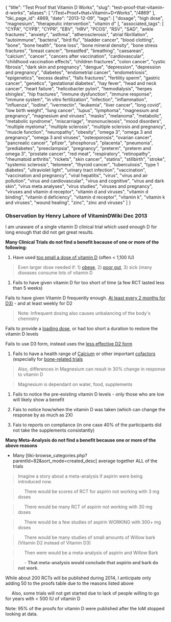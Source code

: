 {
    "title": "Test Proof that Vitamin D Works",
    "slug": "test-proof-that-vitamin-d-works",
    "aliases": [
        "/Test+Proof+that+Vitamin+D+Works",
        "/4869"
    ],
    "tiki_page_id": 4869,
    "date": "2013-12-09",
    "tags": [
        "dosage",
        "high dose",
        "magnesium",
        "therapeutic intervention",
        "vitamin d"
    ],
    "associated_tags": [
        "CYPA",
        "CYPB",
        "CYPR",
        "EBV",
        "HRV",
        "PCOS",
        "RSV",
        "SAD",
        "ankle fractures",
        "anxiety",
        "asthma",
        "atherosclerosis",
        "atrial fibrillation",
        "autoimmune",
        "bacteria",
        "bird flu",
        "bladder cancer",
        "blood clotting",
        "bone",
        "bone health",
        "bone loss",
        "bone mineral density",
        "bone stress fractures",
        "breast cancer",
        "breastfed",
        "breathing",
        "caesarean",
        "calcium",
        "cancer",
        "cancers after vaccination",
        "cardiovascular",
        "childhood vaccination effects",
        "children fractures",
        "colon cancer",
        "cystic fibrosis",
        "dark skin and pregnancy",
        "dengue",
        "depression",
        "depression and pregnancy",
        "diabetes",
        "endometrial cancer",
        "endometriosis",
        "epigenetics",
        "excess deaths",
        "falls fractures",
        "fertility sperm",
        "gastric cancer",
        "genetics",
        "gestational diabetes",
        "hay fever",
        "head and neck cancer",
        "heart failure",
        "helicobacter pylori",
        "hemodialysis",
        "herpes shingles",
        "hip fractures",
        "immune dysfunction",
        "immune response",
        "immune system",
        "in vitro fertilization",
        "infection",
        "inflammation",
        "influenza",
        "iodine",
        "ivermectin",
        "leukemia",
        "liver cancer",
        "long covid",
        "low birth weight",
        "lung cancer",
        "lupus",
        "lymphoma",
        "magnesium and pregnancy",
        "magnesium and viruses",
        "masks",
        "melanoma",
        "metabolic",
        "metabolic syndrome",
        "miscarriage",
        "mononucleosis",
        "mood disorders",
        "multiple myeloma",
        "multiple sclerosis",
        "multiple sclerosis and pregnancy",
        "muscle function",
        "neuropathy",
        "obesity",
        "omega 3",
        "omega 3 and pregnancy",
        "omega 3 and viruses",
        "osteoporosis",
        "ovarian cancer",
        "pancreatic cancer",
        "pfizer",
        "phosphorus",
        "placenta",
        "pneumonia",
        "prediabetes",
        "preeclampsia",
        "pregnancy",
        "preterm",
        "preterm and omega 3",
        "prostate cancer",
        "red meat",
        "respiratory",
        "retinopathy",
        "rheumatoid arthritis",
        "rickets",
        "skin cancer",
        "statins",
        "stillbirth",
        "stroke",
        "systemic sclerosis",
        "telomere",
        "thyroid cancer",
        "tuberculosis",
        "type 1 diabetes",
        "ultraviolet light",
        "urinary tract infection",
        "vaccination",
        "vaccination and pregnancy",
        "viral hepatitis",
        "virus",
        "virus and air pollution",
        "virus and cardiovascular",
        "virus and cognitive",
        "virus and dark skin",
        "virus meta analyses",
        "virus studies",
        "viruses and pregnancy",
        "viruses and vitamin d receptor",
        "vitamin d and viruses",
        "vitamin d binding",
        "vitamin d deficiency",
        "vitamin d receptor",
        "vitamin k",
        "vitamin k and viruses",
        "wound healing",
        "zinc",
        "zinc and viruses"
    ]
}


### Observation by Henry Lahore of VitaminDWiki Dec 2013

I am unaware of a single vitamin D clinical trial which used enough D for long enough that did not get great results.  

<!-- ~tc~ start trials ~/tc~ -->

 **Many Clinical Trials do not find a benefit bacause of one or more of the following:** 

1. Have used [too small a dose of vitamin D](/tags/too-small-a-dose-of-vitamin-d.html) (often < 1,100 IU) 

> Even larger dose needed if: 1) [obese](/tags/obese.html), 2) [poor gut](/tags/poor-gut.html), 3) sick (many diseases consume lots of vitamin D

1. Fails to have given vitamin D for too short of time (a few RCT lasted less than 5 weeks)

Fails to have given Vitamin D frequently enough. [At least every 2 months for D3)](/tags/at-least-every-2-months-for-d3.html) - and at least weekly for D2

> Note: Infrequent dosing also causes unbalancing of the body's chemistry

Fails to provide a [loading dose](/tags/loading-dose.html), or had too short a duration to restore the vitamin D levels

Fails to use D3 form, instead uses the [less effective D2 form](/tags/less-effective-d2-form.html)

1. Fails to have a health range of [Calcium](/tags/calcium.html) or other important [cofactors](/tags/cofactors.html) (especially for [bone-related trials](/posts/bone-health)

> Also, differences in Magnesium can result in 30% change in response to vitamin D

> Magnesium is dependant on water, food, supplements 

1. Fails to notice the pre-existing vitamin D levels - only those who are low will likely show a benefit

1. Fais to notice how/when the vitamin D was taken (which can change the response by as much as 2X)

1. Fais to reports on compliance (in one case 40% of the participants did not take the supplements consistantly)

 **Many Meta-Analysis do not find a benefit because one or more of the above reasons** 

* Many <span>[tiki-browse_categories.php?parentId=82&sort_mode=created_desc]</span> average together ALL of the trials

> Imagine a story about a meta-analysis if aspirin were being introduced now.

> &nbsp; &nbsp; &nbsp;There would be scores of RCT for aspirin not working with 3 mg doses

> &nbsp; &nbsp; &nbsp;There would be many RCT of aspirin not working with 30 mg doses

> &nbsp; &nbsp; &nbsp;There would be a few studies of aspirin WORKING with 300+ mg doses

> &nbsp; &nbsp; &nbsp;There would be many studies of small amounts of Willow bark (Vitamin D2 instead of Vitamin D3)

> &nbsp; &nbsp; &nbsp;Then were would be a meta-analysis of aspirin and Willow Bark

> &nbsp; &nbsp; &nbsp;-  **That meta-analysis would conclude that aspirin and bark do not work.** 

<!-- ~tc~ stop trials ~/tc~ -->

While about 200 RCTs will be published during 2014, I anticipate only adding 50 to the proofs table due to the reasons listed above

&nbsp; &nbsp; &nbsp;Also, some trials will not get started due to lack of people willing to go for years with < 500 IU of vitamin D

Note: 95% of the proofs for vitamin D were published after the IoM stopped looking at data.